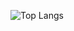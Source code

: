  ![Top Langs](https://github-readme-stats.vercel.app/api/top-langs/?username=charles-42&hide=javascript,css,scss,html,jupyternotebook&theme=tokyonight)


<!--
**charles-42/charles-42** is a ✨ _special_ ✨ repository because its `README.md` (this file) appears on your GitHub profile.

Here are some ideas to get you started:

- 🔭 I’m currently working on ...
- 🌱 I’m currently learning ...
- 👯 I’m looking to collaborate on ...
- 🤔 I’m looking for help with ...
- 💬 Ask me about ...
- 📫 How to reach me: ...
- 😄 Pronouns: ...
- ⚡ Fun fact: ...
-->
